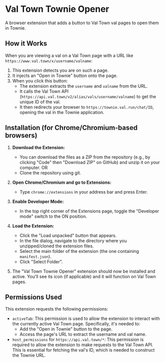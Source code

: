 # Val Town Townie Opener

A browser extension that adds a button to Val Town val pages to open them in Townie.

## How it Works

When you are viewing a val on a Val Town page with a URL like `https://www.val.town/x/username/valname`:

1. This extension detects you are on such a page.
2. It injects an "Open in Townie" button onto the page.
3. When you click this button:
   -  The extension extracts the `username` and `valname` from the URL.
   -  It calls the Val Town API (`https://api.val.town/v2/alias/vals/username/valname`) to get the unique ID of the val.
   -  It then redirects your browser to `https://townie.val.run/chat/ID`, opening the val in the Townie application.

## Installation (for Chrome/Chromium-based browsers)

1. **Download the Extension:**

   -  You can download the files as a ZIP from the repository (e.g., by clicking "Code" then "Download ZIP" on GitHub) and unzip it on your computer.
      OR
   -  Clone the repository using git.

2. **Open Chrome/Chromium and go to Extensions:**

   -  Type `chrome://extensions` in your address bar and press Enter.

3. **Enable Developer Mode:**

   -  In the top right corner of the Extensions page, toggle the "Developer mode" switch to the ON position.

4. **Load the Extension:**

   -  Click the "Load unpacked" button that appears.
   -  In the file dialog, navigate to the directory where you unzipped/cloned the extension files.
   -  Select the main folder of the extension (the one containing `manifest.json`).
   -  Click "Select Folder".

5. The "Val Town Townie Opener" extension should now be installed and active. You'll see its icon (if applicable) and it will function on Val Town pages.

## Permissions Used

This extension requests the following permissions:

-  `activeTab`: This permission is used to allow the extension to interact with the currently active Val Town page. Specifically, it's needed to:
   -  Add the "Open in Townie" button to the page.
   -  Access the page's URL to extract the username and val name.
-  `host_permissions` for `https://api.val.town/*`: This permission is required to allow the extension to make requests to the Val Town API. This is essential for fetching the val's ID, which is needed to construct the Townie URL.
